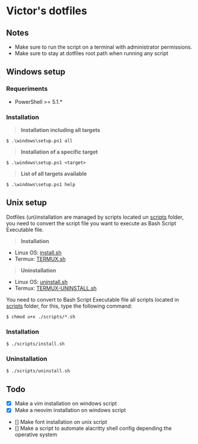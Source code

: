 # Victor's dotfiles

## Notes
- Make sure to run the script on a terminal with administrator permissions.
- Make sure to stay at dotfiles root path when running any script

## Windows setup

### Requeriments
* PowerShell >= 5.1.*

### Installation

> **Installation including all targets**

```shell
$ .\windows\setup.ps1 all
```

> **Installation of a specific target**

```shell
$ .\windows\setup.ps1 <target>
```

> **List of all targets available**

```shell
$ .\windows\setup.ps1 help
```

## Unix setup
Dotfiles (un)installation are managed by scripts located un [scripts](/scripts/) folder, you need to convert the script file you want to execute as Bash Script Executable file.

> **Installation**
* Linux OS: [install.sh](/scripts/install.sh)
* Termux: [TERMUX.sh](/scripts/TERMUX.sh)

> **Uninstallation**
* Linux OS: [uninstall.sh](/scripts/uninstall.sh)
* Termux: [TERMUX-UNINSTALL.sh](/scripts/TERMUX-UNINSTALL.sh)

You need to convert to Bash Script Executable file all scripts located in [scripts](/scripts/) folder, for this, type the following command:

```
$ chmod u+x ./scripts/*.sh
```

### Installation

```
$ ./scripts/install.sh
```

### Uninstallation

```
$ ./scripts/uninstall.sh
```

## Todo
- [x] Make a vim installation on windows script
- [x] Make a neovim installation on windows script
- [] Make font installation on unix script
- [] Make a script to automate alacritty shell config depending the operative system
